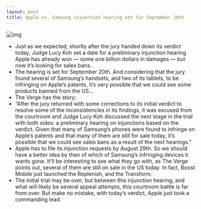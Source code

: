 ```yaml
---
layout: post
title: Apple vs. Samsung injunction hearing set for September 20th
---
```

![img](http://media.idownloadblog.com/wp-content/uploads/2012/08/conan-skit-ss.png)
* Just as we expected, shortly after the jury handed down its verdict today, Judge Lucy Koh set a date for a preliminary injunction hearing. Apple has already won — some one billion dollars in damages — but now it’s looking for sales bans.
* The hearing is set for September 20th. And considering that the jury found several of Samsung’s handsets, and two of its tablets, to be infringing on Apple’s patents, it’s very possible that we could see some products banned from the US…
* The Verge has the story:
* “After the jury returned with some corrections to its initial verdict to resolve some of the inconsistencies in its findings, it was excused from the courtroom and Judge Lucy Koh discussed the next stage in the trial with both sides: a preliminary hearing on injunctions based on the verdict. Given that many of Samsung’s phones were found to infringe on Apple’s patents and that many of them are still for sale today, it’s possible that we could see sales bans as a result of the next hearings.”
* Apple has to file its injunction requests by August 29th. So we should have a better idea by then of which of Samsung’s infringing devices it wants gone. It’ll be interesting to see what they go with, as The Verge points out, several of them are still on sale in the US today. In fact, Boost Mobile just launched the Replenish, and the Transform.
* The initial trial may be over, but between this injunction hearing, and what will likely be several appeal attempts, this courtroom battle is far from over. But make no mistake, with today’s verdict, Apple just took a commanding lead.

